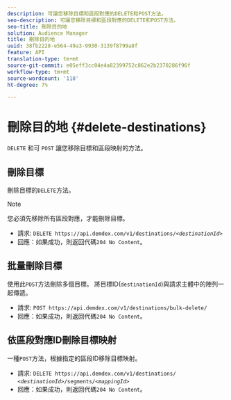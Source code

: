 ```yaml
---
description: 可讓您移除目標和區段對應的DELETE和POST方法。
seo-description: 可讓您移除目標和區段對應的DELETE和POST方法。
seo-title: 刪除目的地
solution: Audience Manager
title: 刪除目的地
uuid: 38fb2228-e564-49a3-9930-3139f8799a8f
feature: API
translation-type: tm+mt
source-git-commit: e05eff3cc04e4a82399752c862e2b2370286f96f
workflow-type: tm+mt
source-wordcount: '118'
ht-degree: 7%

---
```



# 刪除目的地 {#delete-destinations}

`DELETE` 和可 `POST` 讓您移除目標和區段映射的方法。

<!-- r_delete_destinations_all.xml -->

## 刪除目標

刪除目標的`DELETE`方法。

>[!NOTE]
>
>您必須先移除所有區段對應，才能刪除目標。

* 請求: `DELETE https://api.demdex.com/v1/destinations/`*`<destinationId>`*
* 回應：如果成功，則返回代碼`204 No Content`。

## 批量刪除目標

使用此`POST`方法刪除多個目標。 將目標ID(`destinationId`)與請求主體中的陣列一起傳遞。

* 請求: `POST https://api.demdex.com/v1/destinations/bulk-delete/`
* 回應：如果成功，則返回代碼`204 No Content`。

## 依區段對應ID刪除目標映射

一種`POST`方法，根據指定的區段ID移除目標映射。

* 請求: `DELETE https://api.demdex.com/v1/destinations/` *`<destinationId>`*`/segments/`*`<mappingId>`*
* 回應：如果成功，則返回代碼`204 No Content`。